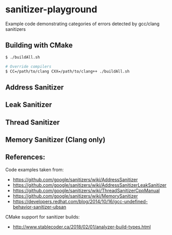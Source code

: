 # sanitizer-playground
Example code demonstrating categories of errors detected by gcc/clang sanitizers

## Building with CMake
```bash
$ ./buildAll.sh

# Override compilers
$ CC=/path/to/clang CXX=/path/to/clang++ ./buildAll.sh
```

## Address Sanitizer

## Leak Sanitizer

## Thread Sanitizer

## Memory Sanitizer (Clang only)

## References:
Code examples taken from:
- https://github.com/google/sanitizers/wiki/AddressSanitizer
- https://github.com/google/sanitizers/wiki/AddressSanitizerLeakSanitizer
- https://github.com/google/sanitizers/wiki/ThreadSanitizerCppManual
- https://github.com/google/sanitizers/wiki/MemorySanitizer
- https://developers.redhat.com/blog/2014/10/16/gcc-undefined-behavior-sanitizer-ubsan


CMake support for sanitizer builds:
- http://www.stablecoder.ca/2018/02/01/analyzer-build-types.html
